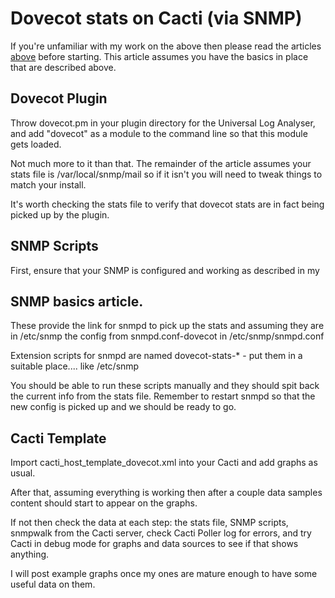 
# Dovecot stats on Cacti (via SNMP)

If you're unfamiliar with my work on the above then please read the articles [above](../) before starting. This article assumes you have the basics in place that are described above.

## Dovecot Plugin

Throw dovecot.pm in your plugin directory for the Universal Log Analyser, and add "dovecot" as a module to the command line so that this module gets loaded.

Not much more to it than that. The remainder of the article assumes your stats file is /var/local/snmp/mail so if it isn't you will need to tweak things to match your install.

It's worth checking the stats file to verify that dovecot stats are in fact being picked up by the plugin.

## SNMP Scripts

First, ensure that your SNMP is configured and working as described in my 

## SNMP basics article.

These provide the link for snmpd to pick up the stats and assuming they are in /etc/snmp the config from snmpd.conf-dovecot in /etc/snmp/snmpd.conf

Extension scripts for snmpd are named dovecot-stats-* - put them in a suitable place.... like /etc/snmp

You should be able to run these scripts manually and they should spit back the current info from the stats file. Remember to restart snmpd so that the new config is picked up and we should be ready to go.

## Cacti Template

Import cacti_host_template_dovecot.xml into your Cacti and add graphs as usual.

After that, assuming everything is working then after a couple data samples content should start to appear on the graphs.

If not then check the data at each step: the stats file, SNMP scripts, snmpwalk from the Cacti server, check Cacti Poller log for errors, and try Cacti in debug mode for graphs and data sources to see if that shows anything.

I will post example graphs once my ones are mature enough to have some useful data on them.

